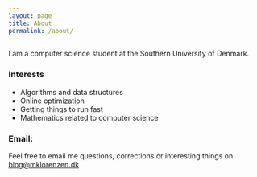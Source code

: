 ```yaml
---
layout: page
title: About
permalink: /about/
---
```


I am a computer science student at the Southern University of Denmark.

### Interests
- Algorithms and data structures
- Online optimization
- Getting things to run fast
- Mathematics related to computer science

### Email:
Feel free to email me questions, corrections or interesting things on:
blog@mklorenzen.dk
